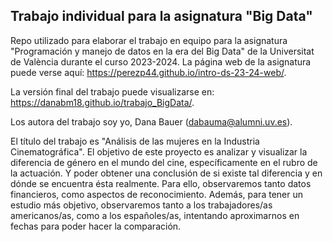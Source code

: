 
## Trabajo individual para la asignatura "Big Data"

<!-- El párrafo de abajo has de dejarlo tal cual. NO HAS DE CAMBIAR NADA!!-->

Repo utilizado para elaborar el trabajo en equipo para la asignatura "Programación y manejo de datos en la era del Big Data" de la Universitat de València durante el curso 2023-2024. La página web de la asignatura puede verse aquí: <https://perezp44.github.io/intro-ds-23-24-web/>.

La versión final del trabajo puede visualizarse en: <https://danabm18.github.io/trabajo_BigData/>. 


<!-- Abajo podéis escribir lo que queráis, igual un resumen del trabajo, o ..., o ... pero al menos, tenéis que poner el título del trabajo y el nombre de los componentes del equipo-->

Los autora del trabajo soy yo, Dana Bauer (dabauma@alumni.uv.es).

El título del trabajo es "Análisis de las mujeres en la Industria Cinematográfica". El objetivo de este proyecto es analizar y visualizar la diferencia de género en el mundo del cine, específicamente en el rubro de la actuación. Y poder obtener una conclusión de si existe tal diferencia y en dónde se encuentra ésta realmente. Para ello, observaremos tanto datos financieros, como aspectos de reconocimiento. Además, para tener un estudio más objetivo, observaremos tanto a los trabajadores/as americanos/as, como a los españoles/as, intentando aproximarnos en fechas para poder hacer la comparación.
